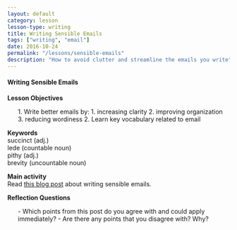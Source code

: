 ```yaml
---
layout: default
category: lesson
lesson-type: writing
title: Writing Sensible Emails
tags: ["writing", "email"]
date: 2016-10-24
permalink: "/lessons/sensible-emails"
description: "How to avoid clutter and streamline the emails you write"
---
```

#### Writing Sensible Emails  
**Lesson Objectives**  
<ol>
1. Write better emails by:  
	1. increasing clarity  
	2. improving organization  
	3. reducing wordiness   
2. Learn key vocabulary related to email</ol>

**Keywords**  
succinct (adj.)  
lede (countable noun)  
pithy (adj.)  
brevity (uncountable noun)  

**Main activity**  
Read <a href="http://www.43folders.com/2005/09/19/writing-sensible-email-messages" target="_blank">this blog post</a> about writing sensible emails. 

**Reflection Questions**  
<ul>
- Which points from this post do you agree with and could apply immediately?  
- Are there any points that you disagree with? Why? </ul>

